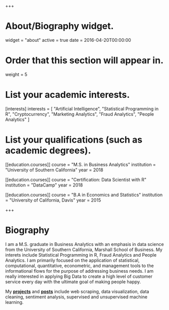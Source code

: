 +++
# About/Biography widget.
widget = "about"
active = true
date = 2016-04-20T00:00:00

# Order that this section will appear in.
weight = 5

# List your academic interests.
[interests]
  interests = [
    "Artificial Intelligence",
    "Statistical Programming in R",
    "Cryptocurrency",
    "Marketing Analytics",
    "Fraud Analytics",
    "People Analytics"
  ]

# List your qualifications (such as academic degrees).
[[education.courses]]
  course = "M.S. in Business Analytics"
  institution = "University of Southern California"
  year = 2018

[[education.courses]]
  course = "Certification: Data Scientist with R"
  institution = "DataCamp"
  year = 2018

[[education.courses]]
  course = "B.A in Economics and Statistics"
  institution = "University of California, Davis"
  year = 2015
 
+++

# Biography

I am a M.S. graduate in Business Analytics with an emphasis in data science from the University of Southern California, Marshall School of Business. My interets include Statistical Programming in R, Fraud Analytics and People Analytics. I am primarily focused on the application of statistical, computational, quantitative, econometric, and management tools to the informational flows for the purpose of addressing business needs. I am really interested in applying Big Data to create a high level of customer service every day with the ultimate goal of making people happy. 

My **<a href="#projects">projects</a>** and **<a href="#posts">posts</a>** include web scraping, data visualization, data cleaning, sentiment analysis, supervised and unsupervised machine learning.
